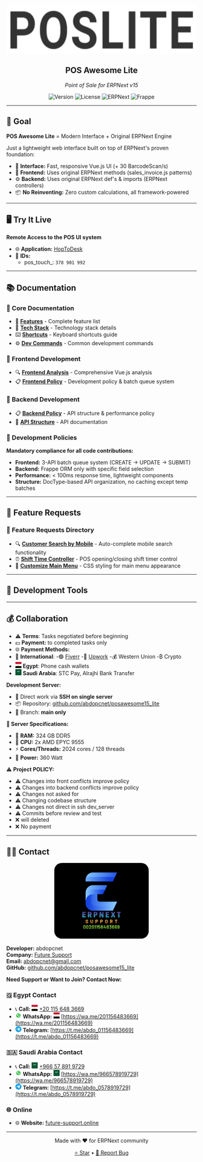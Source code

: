 <div align="center">
    <img src="./imgs/pos_lite.png" height="128">
    <h2>POS Awesome Lite</h2>
    <p><em>Point of Sale for ERPNext v15</em></p>

![Version](https://img.shields.io/badge/version-22.10.2025-blue)
![License](https://img.shields.io/badge/license-GPLv3-green)
![ERPNext](https://img.shields.io/badge/ERPNext-v15-orange)
![Frappe](https://img.shields.io/badge/Frappe-v15-red)
</div>

---

## 🎯 Goal

**POS Awesome Lite** = Modern Interface + Original ERPNext Engine

Just a lightweight web interface built on top of ERPNext's proven foundation:
- 🎨 **Interface:** Fast, responsive Vue.js UI (+ 30 BarcodeScan/s)
- 🔧 **Frontend:** Uses original ERPNext methods (sales_invoice.js patterns)
- ⚙️ **Backend:** Uses original ERPNext def's & imports (ERPNext controllers)
- 📦 **No Reinventing:** Zero custom calculations, all framework-powered

---

## 🖥️ Try It Live

**Remote Access to the POS UI system**
- 🌐 **Application:** [HopToDesk](https://hoptodesk.com)
- 🔑 **IDs:**
    - pos_touch_: `378 901 992`

---

## 📚 Documentation

### 📁 Core Documentation
- 📄 **[Features](./docs/FEATURES.md)** - Complete feature list
- 🔧 **[Tech Stack](./docs/TECH_STACK.md)** - Technology stack details
- ⌨️ **[Shortcuts](./docs/SHORTCUTS.md)** - Keyboard shortcuts guide
- ⚙️ **[Dev Commands](./docs/common_dev_cmd.md)** - Common development commands

### 🎨 Frontend Development
- 🔍 **[Frontend Analysis](./improvements_tasks/frontend/frontend_analysis.md)** - Comprehensive Vue.js analysis
- 📋 **[Frontend Policy](./improvements_tasks/frontend/frontend_improvment_policy.md)** - Development policy & batch queue system

### 🔧 Backend Development  
- 📋 **[Backend Policy](./improvements_tasks/backend/backend_improvment_policy.md)** - API structure & performance policy
- 🔌 **[API Structure](./improvements_tasks/backend/API_STRUCTURE.md)** - API documentation

### 🚀 Development Policies
**Mandatory compliance for all code contributions:**
- **Frontend:** 3-API batch queue system (CREATE → UPDATE → SUBMIT)
- **Backend:** Frappe ORM only with specific field selection
- **Performance:** < 100ms response time, lightweight components
- **Structure:** DocType-based API organization, no caching except temp batches

---

## 🚀 Feature Requests

### 📁 Feature Requests Directory
- 🔍 **[Customer Search by Mobile](./feature_requests/customer_searchby_mobile_no/auto_complete_mobile_search.md)** - Auto-complete mobile search functionality
- ⏰ **[Shift Time Controller](./feature_requests/shift_time_controller/pos_opening_closing_shift_timer.md)** - POS opening/closing shift timer control
- 🎨 **[Customize Main Menu](./feature_requests/main_manu/customize_menu.md)** - CSS styling for main menu appearance

---

## 🔧 Development Tools

---

## 💰 Collaboration

- ⚠️ **Terms**: Tasks negotiated before beginning
- 💵 **Payment:** to completed tasks only
- 🌐 **Payment Methods:**
- 💼 **International**: 
  -🟢 [Fiverr](https://fiverr.com) 
  -🔵 [Upwork](https://upwork.com) 
  -💰 Western Union 
  -₿ Crypto
- <img src="./imgs/Egypt.svg" width="16" height="16"> **Egypt**: Phone cash wallets
- <img src="./imgs/Saudi_Arabia.svg" width="16" height="16"> **Saudi Arabia**: STC Pay, Alrajhi Bank Transfer

**Development Server:**
- 🔗 Direct work via **SSH on single server**
- 📦 Repository: [github.com/abdopcnet/posawesome15_lite](https://github.com/abdopcnet/posawesome15_lite)
- 🌿 Branch: **main only**


**🐢 Server Specifications:**
- 💾 **RAM:** 324 GB DDR5
- 🔧 **CPU:** 2x AMD EPYC 9555
- ⚡ **Cores/Threads:** 2024 cores / 128 threads
- 🔋 **Power:** 360 Watt

⚠️ **Project POLICY:**  
- ⚠️ Changes into front conflicts improve policy
- ⚠️ Changes into backend conflicts improve policy  
- ⚠️ Changes not asked for
- ⚠️ Changing codebase structure
- ⚠️ Changes not direct in ssh dev_server
- ⚠️ Commits before review and test
- ❌ will deleted
- ❌ No payment

---

## 👨‍💻 Contact

<div align="center">
    <img src="./imgs/ERPNext-support.png" height="200" alt="Future Support" style="border-radius: 20px;">
</div>

**Developer:** abdopcnet  
**Company:** [Future Support](https://www.future-support.online/)  
**Email:** abdopcnet@gmail.com  
**GitHub:** [github.com/abdopcnet/posawesome15_lite](https://github.com/abdopcnet/posawesome15_lite)

**Need Support or Want to Join? Contact Now:**

### 🇬 Egypt Contact
- 📞 **Call:** <img src="./imgs/Egypt.svg" width="16" height="16"> [+20 115 648 3669](tel:+201156483669)
- <img src="./imgs/whatsapp.svg" width="16" height="16"> **WhatsApp:** <img src="./imgs/Egypt.svg" width="16" height="16"> [https://wa.me/201156483669](https://wa.me/201156483669)
- <img src="./imgs/telegram.svg" width="16" height="16"> **Telegram:** [https://t.me/abdo_01156483669](https://t.me/abdo_01156483669)

### 🇸🇦 Saudi Arabia Contact  
- 📞 **Call:** <img src="./imgs/Saudi_Arabia.svg" width="16" height="16"> [+966 57 891 9729](tel:+966578919729)
- <img src="./imgs/whatsapp.svg" width="16" height="16"> **WhatsApp:** <img src="./imgs/Saudi_Arabia.svg" width="16" height="16"> [https://wa.me/966578919729](https://wa.me/966578919729)
- <img src="./imgs/telegram.svg" width="16" height="16"> **Telegram:** [https://t.me/abdo_0578919729](https://t.me/abdo_0578919729)

### 🌐 Online
- 🌐 **Website:** [future-support.online](https://www.future-support.online/)

---

<div align="center">
    <p>Made with ❤️ for ERPNext community</p>
    <p>
        <a href="https://github.com/abdopcnet/posawesome15_lite">⭐ Star</a> •
        <a href="https://github.com/abdopcnet/posawesome15_lite/issues">🐛 Report Bug</a>
    </p>
</div>
